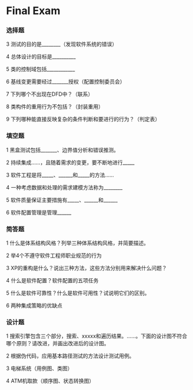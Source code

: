 # Final Exam

### 选择题
 3 测试的目的是________（发现软件系统的错误）
 
 4 总体设计的目标是__________
 
 5 类的控制域包括____________
 
 6 基线变更需要经过_______授权（配置控制委员会）
 
 7 下列哪个不出现在DFD中？（联系）
 
 8 类构件的重用行为不包括？（封装重用）
 
 9 下列哪种能直接反映复杂的条件判断和要进行的行为？（判定表）

### 填空题
 1 黑盒测试包括_______、边界值分析和错误推测。
 
 2 持续集成……，且随着需求的变更，要不断地进行_____
 
 3 软件工程是将\_\_\_\_\_、\_\_\_\_\_\_和\_\_\_\_\_的方法……
 
 4 一种考虑数据和处理的需求建模方法称为________
 
 5 软件质量保证主要措施有\_\_\_\_\_、\_\_\_\_\_\_和\_\_\_\_\_\_
 
 6 软件配置管理是管理______

### 简答题
 1 什么是体系结构风格？列举三种体系结构风格，并简要描述。
 
 2 举4个不遵守软件工程师职业规范的行为
 
 3 XP的重构是什么？说出三种方法，这些方法分别用来解决什么问题？
 
 4 什么是软件配置？软件配置的五项任务
 
 5 什么是软件可靠性？什么是软件可用性？试说明它们的区别。
 
 6 两种集成策略的优缺点

### 设计题
 1 搜索引擎包含三个部分，搜索、xxxxx和遍历结果。……。下面的设计图不符合哪个原则？请改进，并画出改进后的设计图。
 
 2 根据伪代码，应用基本路径测试的方法设计测试用例。
 
 3 电梯系统（用例图、类图）
 
 4 ATM机取款（顺序图、状态转换图）
